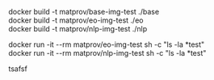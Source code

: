 docker build -t matprov/base-img-test ./base <br>
docker build -t matprov/eo-img-test ./eo <br>
docker build -t matprov/nlp-img-test ./nlp


docker run -it --rm matprov/eo-img-test sh -c "ls -la *test" <br>
docker run -it --rm matprov/nlp-img-test sh -c "ls -la *test"


tsafsf